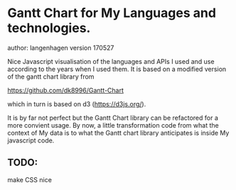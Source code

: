 # Gantt Chart for My Languages and technologies.
author: langenhagen
version 170527


Nice Javascript visualisation of the languages and APIs I used and use
according to the years when I used them.
It is based on a modified version of the  gantt chart library from

https://github.com/dk8996/Gantt-Chart

which in turn is based on d3 (https://d3js.org/).


It is by far not perfect but the Gantt Chart library can be refactored for a more convient usage.
By now, a little transformation code from what the context of My data is to what the
Gantt chart library anticipates is inside My javascript code.

## TODO:
make CSS nice
